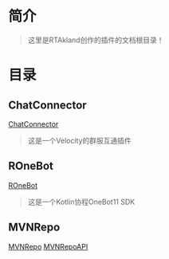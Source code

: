 # 简介

> 这里是RTAkland创作的插件的文档根目录！

# 目录

## ChatConnector

[ChatConnector](docs/ChatConnector.md)

> 这是一个Velocity的群服互通插件

## ROneBot

[ROneBot](docs/ronebot/README.md)

> 这是一个Kotlin协程OneBot11 SDK

## MVNRepo

[MVNRepo](docs/mvnrepo/MVNRepo.md)
[MVNRepoAPI](docs/mvnrepo/MVNRepoAPI.md)
